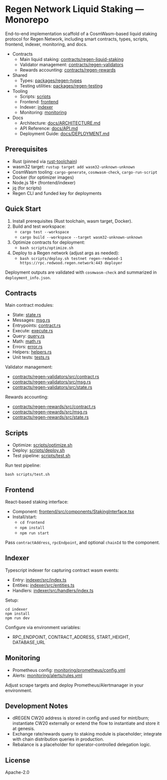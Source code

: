 # Regen Network Liquid Staking — Monorepo

End-to-end implementation scaffold of a CosmWasm-based liquid staking protocol for Regen Network, including smart contracts, types, scripts, frontend, indexer, monitoring, and docs.

- Contracts
  - Main liquid staking: [contracts/regen-liquid-staking](contracts/regen-liquid-staking)
  - Validator management: [contracts/regen-validators](contracts/regen-validators)
  - Rewards accounting: [contracts/regen-rewards](contracts/regen-rewards)
- Shared
  - Types: [packages/regen-types](packages/regen-types)
  - Testing utilities: [packages/regen-testing](packages/regen-testing)
- Tooling
  - Scripts: [scripts](scripts)
  - Frontend: [frontend](frontend)
  - Indexer: [indexer](indexer)
  - Monitoring: [monitoring](monitoring)
- Docs
  - Architecture: [docs/ARCHITECTURE.md](docs/ARCHITECTURE.md)
  - API Reference: [docs/API.md](docs/API.md)
  - Deployment Guide: [docs/DEPLOYMENT.md](docs/DEPLOYMENT.md)

## Prerequisites

- Rust (pinned via [rust-toolchain](rust-toolchain))
- wasm32 target: `rustup target add wasm32-unknown-unknown`
- CosmWasm tooling: `cargo-generate`, `cosmwasm-check`, `cargo-run-script`
- Docker (for optimizer images)
- Node.js 18+ (frontend/indexer)
- jq (for scripts)
- Regen CLI and funded key for deployments

## Quick Start

1) Install prerequisites (Rust toolchain, wasm target, Docker).
2) Build and test workspace:
   - `cargo test --workspace`
   - `cargo build --workspace --target wasm32-unknown-unknown`
3) Optimize contracts for deployment:
   - `bash scripts/optimize.sh`
4) Deploy to a Regen network (adjust args as needed):
   - `bash scripts/deploy.sh testnet regen-redwood-1 https://rpc.redwood.regen.network:443 deployer`

Deployment outputs are validated with `cosmwasm-check` and summarized in `deployment_info.json`.

## Contracts

Main contract modules:
- State: [state.rs](contracts/regen-liquid-staking/src/state.rs)
- Messages: [msg.rs](contracts/regen-liquid-staking/src/msg.rs)
- Entrypoints: [contract.rs](contracts/regen-liquid-staking/src/contract.rs)
- Execute: [execute.rs](contracts/regen-liquid-staking/src/execute.rs)
- Query: [query.rs](contracts/regen-liquid-staking/src/query.rs)
- Math: [math.rs](contracts/regen-liquid-staking/src/math.rs)
- Errors: [error.rs](contracts/regen-liquid-staking/src/error.rs)
- Helpers: [helpers.rs](contracts/regen-liquid-staking/src/helpers.rs)
- Unit tests: [tests.rs](contracts/regen-liquid-staking/src/tests.rs)

Validator management:
- [contracts/regen-validators/src/contract.rs](contracts/regen-validators/src/contract.rs)
- [contracts/regen-validators/src/msg.rs](contracts/regen-validators/src/msg.rs)
- [contracts/regen-validators/src/state.rs](contracts/regen-validators/src/state.rs)

Rewards accounting:
- [contracts/regen-rewards/src/contract.rs](contracts/regen-rewards/src/contract.rs)
- [contracts/regen-rewards/src/msg.rs](contracts/regen-rewards/src/msg.rs)
- [contracts/regen-rewards/src/state.rs](contracts/regen-rewards/src/state.rs)

## Scripts

- Optimize: [scripts/optimize.sh](scripts/optimize.sh)
- Deploy: [scripts/deploy.sh](scripts/deploy.sh)
- Test pipeline: [scripts/test.sh](scripts/test.sh)

Run test pipeline:
```
bash scripts/test.sh
```

## Frontend

React-based staking interface:
- Component: [frontend/src/components/StakingInterface.tsx](frontend/src/components/StakingInterface.tsx)
- Install/start:
  - `cd frontend`
  - `npm install`
  - `npm run start`

Pass `contractAddress`, `rpcEndpoint`, and optional `chainId` to the component.

## Indexer

Typescript indexer for capturing contract wasm events:
- Entry: [indexer/src/index.ts](indexer/src/index.ts)
- Entities: [indexer/src/entities.ts](indexer/src/entities.ts)
- Handlers: [indexer/src/handlers/index.ts](indexer/src/handlers/index.ts)

Setup:
```
cd indexer
npm install
npm run dev
```

Configure via environment variables:
- RPC_ENDPOINT, CONTRACT_ADDRESS, START_HEIGHT, DATABASE_URL

## Monitoring

- Prometheus config: [monitoring/prometheus/config.yml](monitoring/prometheus/config.yml)
- Alerts: [monitoring/alerts/rules.yml](monitoring/alerts/rules.yml)

Adjust scrape targets and deploy Prometheus/Alertmanager in your environment.

## Development Notes

- dREGEN CW20 address is stored in config and used for mint/burn; instantiate CW20 externally or extend the flow to instantiate and store it at genesis.
- Exchange rate/rewards query to staking module is placeholder; integrate with chain distribution queries in production.
- Rebalance is a placeholder for operator-controlled delegation logic.

## License

Apache-2.0